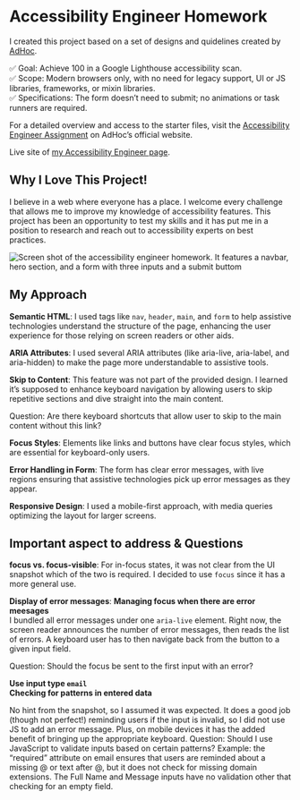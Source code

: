 
# Accessibility Engineer Homework

I created this project based on a set of designs and quidelines created by [AdHoc](https://homework.adhoc.team/).

✅ Goal: Achieve 100 in a Google Lighthouse accessibility scan.
<br>✅ Scope: Modern browsers only, with no need for legacy support, UI or JS libraries, frameworks, or mixin libraries.
<br>✅ Specifications: The form doesn’t need to submit; no animations or task runners are required. 

For a detailed overview and access to the starter files, visit the [Accessibility Engineer Assignment](https://homework.adhoc.team/accessibility_engineer/) on AdHoc’s official website.

Live site of [my Accessibility Engineer page](https://a11y-engineer.netlify.app/).

## Why I Love This Project!
I believe in a web where everyone has a place. I welcome every challenge that allows me to improve my knowledge of accessibility features. This project has been an opportunity to test my skills and it has put me in a position to research and reach out to accessibility experts on best practices.

![Screen shot of the accessibility engineer homework. It features a navbar, hero section, and a form with three inputs and a submit buttom](https://github.com/CorinaMurg/a11y-engineer-homework/assets/115652409/17d1484c-ebc5-42ed-994c-bf674f5a62fb)

## My Approach 
**Semantic HTML**: I used tags like `nav`, `header`, `main`, and `form` to help assistive technologies understand the structure of the page, enhancing the user experience for those relying on screen readers or other aids.

**ARIA Attributes**: I used several ARIA attributes (like aria-live, aria-label, and aria-hidden) to make the page more understandable to assistive tools.

**Skip to Content**: This feature was not part of the provided design. I learned it’s supposed to  enhance keyboard navigation by allowing users to skip repetitive sections and dive straight into the main content.

Question: Are there keyboard shortcuts that allow user to skip to the main content without this link?

**Focus Styles**: Elements like links and buttons have clear focus styles, which are essential for keyboard-only users.

**Error Handling in Form**: The form has clear error messages, with live regions ensuring that assistive technologies pick up error messages as they appear.

**Responsive Design**: I used a mobile-first approach, with media queries optimizing the layout for larger screens. 

## Important aspect to address & Questions
**focus vs. focus-visible**:
For in-focus states, it was not clear from the UI snapshot which of the two is required. I decided to use `focus` since it has a more general use.

**Display of error messages**:
**Managing focus when there are error meesages**
<br> I bundled all error messages under one `aria-live` element. Right now, the screen reader announces the number of error messages, then reads the list of errors. A keyboard user has to then navigate back from the button to a given input field. 

Question: Should the focus be sent to the first input with an error?

**Use input type `email`**
<br>**Checking for patterns in entered data**

No hint from the snapshot, so I assumed it was expected. It does a good job (though not perfect!) reminding users if the input is invalid, so I did not use JS to add an error message. Plus, on mobile devices it has the added benefit of bringing up the appropriate keyboard. 
Question: Should I use JavaScript to validate inputs based on certain patterns?
Example: the “required” attribute on email ensures that users are reminded about a missing @ or text after @, but it does not check for missing domain extensions. The Full Name and Message inputs have no validation other that checking for an empty field.
